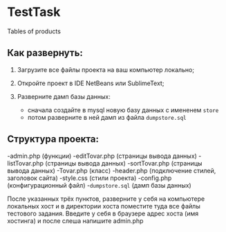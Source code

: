 # TestTask
Tables of products

## Как развернуть:

   1) Загрузите все файлы проекта на ваш компьютер локально;

   2) Откройте проект в IDE NetBeans или SublimeText;

   3) Разверните дамп базы данных:
        - сначала создайте в mysql новую базу данных с имененем `store` 
        - потом разверните в ней дамп из файла `dumpstore.sql`
        
## Структура проекта:
 -admin.php (функции)
 -editTovar.php  (страницы вывода данных)
 -listTovar.php  (страницы вывода данных)
 -sortTovar.php (страницы вывода данных)
 -Tovar.php (класс)
 -header.php (подключение стилей, заголовок сайта) 
 -style.css (стили проекта)
 -config.php (конфигурационный файл)
 -`dumpstore.sql` (дамп базы данных)
 
 
 После указанных трёх пунктов, разверните у себя на компьютере локальных хост и в директории хоста поместите туда все файлы тестового задания.
 Введите у себя в браузере адрес хоста (имя хостинга) и после слеша напишите admin.php
